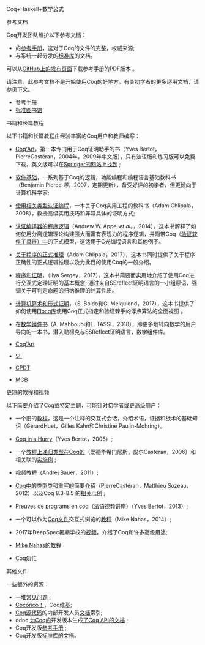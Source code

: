 Coq+Haskell+数学公式


参考文档

Coq开发团队维护以下参考文档：

-   的[参考手册](https://coq.inria.fr/distrib/current/refman/)，这对于Coq的文件的完整，权威来源;
-   与系统一起分发的[标准库](https://coq.inria.fr/distrib/current/stdlib)的文档。

可以从[GitHub上的发布页面](https://github.com/coq/coq/releases/tag/V8.9.1)下载参考手册的PDF版本 。

请注意，此参考文档不是开始使用Coq的好地方。有关初学者的更多适用文档，请参见下文。

-   [参考手册](https://coq.inria.fr/distrib/current/refman/)
 -   [标准图书馆](https://coq.inria.fr/distrib/current/stdlib)

书籍和长篇教程

以下书籍和长篇教程由经验丰富的Coq用户和教师编写：

-   [Coq'Art](http://www.labri.fr/perso/casteran/CoqArt/)，第一本专门用于Coq证明助手的书（Yves Bertot，PierreCastéran，2004年，2009年中文版），只有法语版和练习版可以免费下载，英文版可以在[Springer的网站](https://link.springer.com/book/10.1007/978-3-662-07964-5)上[找到](https://link.springer.com/book/10.1007/978-3-662-07964-5) ;
-   [软件基础](http://www.cis.upenn.edu/~bcpierce/sf/)，一系列基于Coq的逻辑，功能编程和编程语言基础教科书（Benjamin Pierce *等*，2007，定期更新），备受好评的初学者，但更倾向于计算机科学家;
-   [使用相关类型认证编程](http://adam.chlipala.net/cpdt/)，一本关于Coq实用工程的教科书（Adam Chlipala，2008），教授高级实用技巧和非常具体的证明方式;
-   [认证编译器的程序逻辑](https://www.cambridge.org/us/academic/subjects/computer-science/programming-languages-and-applied-logic/program-logics-certified-compilers)（Andrew W. Appel *et al。*，2014），这本书解释了如何使用分离逻辑理论构建强大而富有表现力的程序逻辑，并附带Coq（[验证软件工具链）中](https://vst.cs.princeton.edu/)的正式模型，这适用于C光编程语言和其他例子。
-   [关于程序的正式推理](http://adam.chlipala.net/frap/)（Adam Chlipala，2017），这本书同时提供了关于程序正确性的正式逻辑推理以及为此目的使用Coq的一般介绍。
-   [程序和证明](https://ilyasergey.net/pnp/)，（Ilya Sergey，2017），这本书简要而实用地介绍了使用Coq进行交互式定理证明的基本概念; 通过来自SSreflect证明语言的一小组原语，强调关于可判定命题的归纳推理的计算性质。
-   [计算机算术和形式证明](http://iste.co.uk/book.php?id=1238)，（S. Boldo和G. Melquiond，2017），这本书提供了如何使用[Flocq库](https://gitlab.inria.fr/flocq/flocq)使用Coq正式指定和验证棘手的浮点算法的全面视图 。
-   在[数学组件书](https://math-comp.github.io/mcb/)（A. Mahboubi和E. TASSI，2018），即更多地转向数学的用户导向的一本书，潜入勒柯克与SSReflect证明语言，数学组件库。

-   [Coq'Art](http://www.labri.fr/perso/casteran/CoqArt/)
 -   [SF](http://www.cis.upenn.edu/~bcpierce/sf/)
 -   [CPDT](http://adam.chlipala.net/cpdt/)
 -   [MCB](https://math-comp.github.io/mcb/)

更短的教程和视频

以下简要介绍了Coq或特定主题，可能针对初学者或更高级用户：

-   一个旧的[教程](https://coq.inria.fr/tutorial)，这是一个注释的交互式会话，介绍术语，证据和战术的基础知识（GérardHuet，Gilles Kahn和Christine Paulin-Mohring）。
-   [Coq in a Hurry](https://cel.archives-ouvertes.fr/inria-00001173)（Yves Bertot，2006）;
-   一个[教程上递归类型在Coq的](http://www.labri.fr/perso/casteran/RecTutorial.pdf)（爱德华希门尼斯，皮尔Castéran，2006）和相关联的[实施例](http://www.labri.fr/perso/casteran/RecTutorial.v) ;
-   [视频教程](http://math.andrej.com/2011/02/22/video-tutorials-for-the-coq-proof-assistant/)（Andrej Bauer，2011）;
-   [Coq中的类型类和重写的](http://www.labri.fr/perso/casteran/CoqArt/TypeClassesTut/typeclassestut.pdf)简要[介绍](http://www.labri.fr/perso/casteran/CoqArt/TypeClassesTut/typeclassestut.pdf)（PierreCastéran，Matthieu Sozeau，2012）以及Coq 8.3-8.5 的[相关示例](http://www.labri.fr/perso/casteran/CoqArt/TypeClassesTut/) ;
-   [Preuves de programs en coq](http://www-sop.inria.fr/members/Yves.Bertot/videos-coq/)（法语视频讲座）（Yves Bertot，2013）;
-   一个可以作为[Coq文件](https://coq.inria.fr/files/nahas_tutorial.v)交互式浏览的[教程](https://coq.inria.fr/tutorial-nahas)（Mike Nahas，2014）;[](https://coq.inria.fr/files/nahas_tutorial.v)
-   [](https://www.youtube.com/channel/UC5yB0ZRgc4A99ttkwer-dDw/feed)2017年DeepSpec暑期学校的[视频](https://www.youtube.com/channel/UC5yB0ZRgc4A99ttkwer-dDw/feed)，介绍了Coq和许多高级用途;

-   [Mike Nahas的教程](https://coq.inria.fr/tutorial-nahas)
 -   [Coq匆忙](https://cel.archives-ouvertes.fr/inria-00001173)

其他文件

一些额外的资源：

-   一堆[常见问题](https://github.com/coq/coq/wiki/The-Coq-FAQ) ;
-   [Cocorico！](https://github.com/coq/coq/wiki/)，Coq维基;
-   [Coq源代码](https://github.com/coq/coq/tree/master/dev#miscellaneous-information-about-the-code-devdoc)的内部开发人员[文档](https://github.com/coq/coq/tree/master/dev#miscellaneous-information-about-the-code-devdoc)索引;
-   odoc [为Coq的](https://coq.github.io/doc/master/api/)开发版本生成[了Coq API的文档](https://coq.github.io/doc/master/api/) ;
-   [](https://coq.github.io/doc/master/refman/)Coq开发版[参考手册](https://coq.github.io/doc/master/refman/) ;
-   [](https://coq.github.io/doc/master/stdlib/)Coq开发版[标准库的文档](https://coq.github.io/doc/master/stdlib/)。






















































































































































































































































